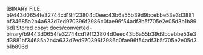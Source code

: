 [BINARY FILE: b9443d0654fe32744cd19ff23804d0eec43b6a55b39d9bcebbe53e3d3881bf34685a2b4a633d7ed970396f2986c0fae96f54adf3b5f705e2e05d3b1b896d]
Stored copy: docs/converted-binary/b9443d0654fe32744cd19ff23804d0eec43b6a55b39d9bcebbe53e3d3881bf34685a2b4a633d7ed970396f2986c0fae96f54adf3b5f705e2e05d3b1b896d
